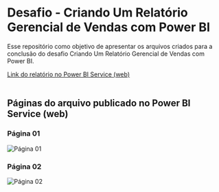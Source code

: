 # Desafio - Criando Um Relatório Gerencial de Vendas com Power BI

Esse repositório como objetivo de apresentar os arquivos criados para a conclusão do desafio Criando Um Relatório Gerencial de Vendas com Power BI.

[Link do relatório no Power BI Service (web)](https://app.powerbi.com/groups/me/reports/28218510-836a-4a25-8f7e-1da0220d75ce/83f018a6689e4b1ec2db?experience=power-bi)
<br>
<br>

## Páginas do arquivo publicado no Power BI Service (web)
### Página 01
![Página 01](https://github.com/joaopaulonsilva/Bootcamp_NTT_DATA_Engenharia_de_Dados/blob/main/Desafios/%20Criando%20Um%20Relat%C3%B3rio%20Gerencial%20de%20Vendas%20com%20Power%20BI/assets/pagina_1.PNG)

### Página 02
![Página 02](https://github.com/joaopaulonsilva/Bootcamp_NTT_DATA_Engenharia_de_Dados/blob/main/Desafios/%20Criando%20Um%20Relat%C3%B3rio%20Gerencial%20de%20Vendas%20com%20Power%20BI/assets/pagina_1.PNG)
